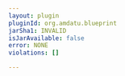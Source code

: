 ```yaml
---
layout: plugin
pluginId: org.amdatu.blueprint
jarSha1: INVALID
isJarAvailable: false
error: NONE
violations: []

---
```

